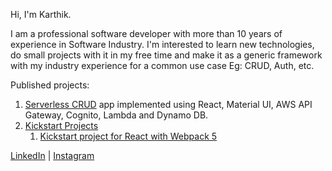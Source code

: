 Hi, I'm Karthik. 

I am a professional software developer with more than 10 years of experience in Software Industry. I'm interested to learn new technologies, do small projects with it in my free time and make it as a generic framework with my industry experience for a common use case Eg: CRUD, Auth, etc.

Published projects:

1. [Serverless CRUD](https://github.com/karthikeyanbe442/serverless_crud) app implemented using React, Material UI, AWS API Gateway, Cognito, Lambda and Dynamo DB.
2. [Kickstart Projects](https://github.com/karthikeyanbe442/kickstart-projects)
   1. [Kickstart project for React with Webpack 5](https://github.com/karthikeyanbe442/kickstart-projects/tree/main/kickstart-react-webpack5)

[LinkedIn](https://www.linkedin.com/in/karthikeyanbe442/) | [Instagram](https://www.instagram.com/kkarthik_clicks/)
